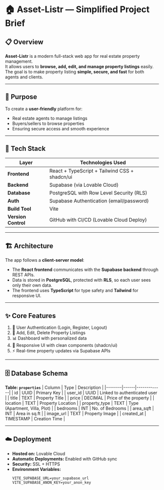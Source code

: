 # 🏠 Asset-Listr — Simplified Project Brief

## 📋 Overview
**Asset-Listr** is a modern full-stack web app for real estate property management.  
It allows users to **browse, add, edit, and manage property listings** easily.  
The goal is to make property listing **simple, secure, and fast** for both agents and clients.

---

## 🎯 Purpose
To create a **user-friendly** platform for:
- Real estate agents to manage listings  
- Buyers/sellers to browse properties  
- Ensuring secure access and smooth experience  

---

## 🧠 Tech Stack
| Layer | Technologies Used |
|-------|--------------------|
| **Frontend** | React + TypeScript + Tailwind CSS + shadcn/ui |
| **Backend** | Supabase (via Lovable Cloud) |
| **Database** | PostgreSQL with Row Level Security (RLS) |
| **Auth** | Supabase Authentication (email/password) |
| **Build Tool** | Vite |
| **Version Control** | GitHub with CI/CD (Lovable Cloud Deploy) |

---

## 🏗️ Architecture
The app follows a **client-server model**:  
- The **React frontend** communicates with the **Supabase backend** through REST APIs.  
- Data is stored in **PostgreSQL**, protected with **RLS**, so each user sees only their own data.  
- The frontend uses **TypeScript** for type safety and **Tailwind** for responsive UI.

---

## ✨ Core Features
1. 🔐 User Authentication (Login, Register, Logout)  
2. 🏡 Add, Edit, Delete Property Listings  
3. 📊 Dashboard with personalized data  
4. 💬 Responsive UI with clean components (shadcn/ui)  
5. ⚡ Real-time property updates via Supabase APIs  

---

## 🗄️ Database Schema
**Table: `properties`**
| Column | Type | Description |
|--------|------|-------------|
| id | UUID | Primary Key |
| user_id | UUID | Linked to authenticated user |
| title | TEXT | Property Title |
| price | DECIMAL | Price of the property |
| location | TEXT | Property Location |
| property_type | TEXT | Type (Apartment, Villa, Plot) |
| bedrooms | INT | No. of Bedrooms |
| area_sqft | INT | Area in sq.ft |
| image_url | TEXT | Property Image |
| created_at | TIMESTAMP | Creation Time |

---

## ☁️ Deployment
- **Hosted on:** Lovable Cloud  
- **Automatic Deployments:** Enabled with GitHub sync  
- **Security:** SSL + HTTPS  
- **Environment Variables:**
  ```env
  VITE_SUPABASE_URL=your_supabase_url
  VITE_SUPABASE_ANON_KEY=your_anon_key
